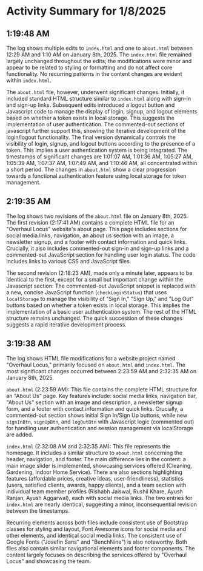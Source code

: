 # Activity Summary for 1/8/2025

## 1:19:48 AM
The log shows multiple edits to `index.html` and one to `about.html` between 12:29 AM and 1:10 AM on January 8th, 2025.  The `index.html` file remained largely unchanged throughout the edits; the modifications were minor and appear to be related to styling or formatting and do not affect core functionality.  No recurring patterns in the content changes are evident within `index.html`.

The `about.html` file, however, underwent significant changes.  Initially, it included standard HTML structure similar to `index.html` along with sign-in and sign-up links.  Subsequent edits introduced a logout button and Javascript code to manage the display of login, signup, and logout elements based on whether a token exists in local storage.  This suggests the implementation of user authentication. The commented-out sections of javascript further support this, showing the iterative development of the login/logout functionality. The final version dynamically controls the visibility of login, signup, and logout buttons according to the presence of a token.  This implies a user authentication system is being integrated.  The timestamps of significant changes are 1:01:07 AM, 1:01:36 AM, 1:05:27 AM, 1:05:39 AM, 1:07:37 AM, 1:07:49 AM, and 1:10:46 AM, all concentrated within a short period.  The changes in `about.html` show a clear progression towards a functional authentication feature using local storage for token management.


## 2:19:35 AM
The log shows two revisions of the `about.html` file on January 8th, 2025.  The first revision (2:17:41 AM) contains a complete HTML file for an "Overhaul Locus" website's about page.  This page includes sections for social media links, navigation, an about us section with an image, a newsletter signup, and a footer with contact information and quick links.  Crucially, it also includes commented-out sign-in and sign-up links and a commented-out JavaScript section for handling user login status. The code includes links to various CSS and JavaScript files.


The second revision (2:18:23 AM), made only a minute later, appears to be identical to the first, except for a small but important change within the Javascript section: The commented-out JavaScript snippet  is replaced with a new, concise JavaScript function (`checkLoginStatus`)  that uses `localStorage` to manage the visibility of "Sign In," "Sign Up," and "Log Out" buttons based on whether a token exists in local storage.  This implies the implementation of a basic user authentication system.  The rest of the HTML structure remains unchanged.  The quick succession of these changes suggests a rapid iterative development process.


## 3:19:38 AM
The log shows HTML file modifications for a website project named "Overhaul Locus," primarily focused on `about.html` and `index.html`.  The most significant changes occurred between 2:23:59 AM and 2:32:35 AM on January 8th, 2025.

`about.html` (2:23:59 AM): This file contains the complete HTML structure for an "About Us" page. Key features include: social media links, navigation bar,  "About Us" section with an image and description, a newsletter signup form, and a footer with contact information and quick links.  Crucially, a commented-out section shows initial Sign In/Sign Up buttons, while new  `signInBtn`, `signUpBtn`, and `logOutBtn` with Javascript logic (commented out) for handling user authentication and session management via localStorage are added.

`index.html` (2:32:08 AM and 2:32:35 AM): This file represents the homepage. It includes a similar structure to `about.html` concerning the header, navigation, and footer.  The main difference lies in the content: a main image slider is implemented, showcasing services offered (Cleaning, Gardening, Indoor Home Service).  There are also sections highlighting features (affordable prices, creative ideas, user-friendliness), statistics (users, satisfied clients, awards, happy clients), and a team section with individual team member profiles (Rishabh Jaiswal, Rushil Khare, Ayush Ranjan, Ayush Aggarwal), each with social media links.  The two entries for `index.html` are nearly identical, suggesting a minor, inconsequential revision between the timestamps.

Recurring elements across both files include consistent use of Bootstrap classes for styling and layout, Font Awesome icons for social media and other elements, and identical social media links. The consistent use of Google Fonts ("Josefin Sans" and "BenchNine") is also noteworthy.  Both files also contain similar navigational elements and footer components. The content largely focuses on describing the services offered by "Overhaul Locus"  and showcasing the team.

